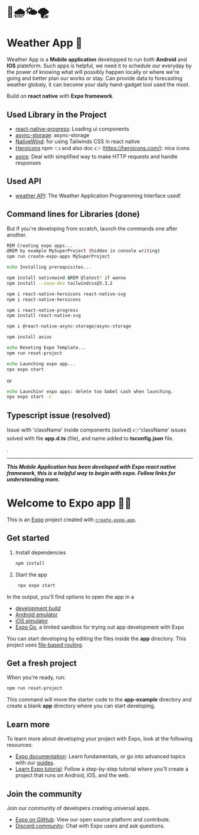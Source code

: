# 🌈🌧🌤🌪

# Weather App 👋
Weather App is a **Mobile application**  developped to run both **Android** and **IOS** plateform. Such apps is helpful, we need it to schedule our everyday by the power of knowing what will possibly happen locally or where we're going and better plan our works or stay. Can provide data to forecasting weather globaly, it can become your daily hand-gadget tool used the most.

Build on **react native** with **Expo framework**. 

## Used Library in the Project

- [react-native-progress](https://www.npmjs.com/package/react-native-progress): Loading ui components
- [async-storage](https://react-native-async-storage.github.io/async-storage/docs/install/): async-storage
- [NativeWind](https://www.nativewind.dev/quick-starts/expo): for using Tailwinds CSS in react native
- [Heroicons](https://www.npmjs.com/package/react-native-heroicons) npm 👈 and also doc 👉 (https://heroicons.com/): nice icons
- [axios](https://www.npmjs.com/package/react-native-axios): Deal with simplified way to make HTTP requests and handle responses

## Used API
- [weather API](https://www.weatherapi.com/): The Weather Application Programming Interface used!

## Command lines for Libraries (done)
But if you're developing from scratch, launch the commands one after another.

```bash
REM Creating expo apps...
@REM by example MySuperProject (hidden in console writing)
npm run create-expo-apps MySuperProject

echo Installing prerequisites...

npm install nativewind &REM @latest? if wanna
npm install --save-dev tailwindcss@3.3.2

npm i react-native-heroicons react-native-svg
npm i react-native-heroicons

npm i react-native-progress
npm install react-native-svg

npm i @react-native-async-storage/async-storage

npm install axios

echo Reseting Expo Template...
npm run reset-project
```

```bash
echo Launching expo app...
npx expo start
```

or 

```bash
echo Launchinr expo apps: delete too babel cash when launching.
npx expo start -c
```

## Typescript issue (resolved)
 Issue with 'className' inside components (solved)
 👉'className' issues solved with file **app.d.ts** (file), and name added to **tsconfig.json** file.

.
________




**_This Mobile Application has been developed with Expo react native framework, this is a helpful way to begin with expo. Follow links for understanding more._**


# Welcome to Expo app 👨‍💻

This is an [Expo](https://expo.dev) project created with [`create-expo-app`](https://www.npmjs.com/package/create-expo-app).

## Get started

1. Install dependencies

   ```bash
   npm install
   ```

2. Start the app

   ```bash
    npx expo start
   ```

In the output, you'll find options to open the app in a

- [development build](https://docs.expo.dev/develop/development-builds/introduction/)
- [Android emulator](https://docs.expo.dev/workflow/android-studio-emulator/)
- [iOS simulator](https://docs.expo.dev/workflow/ios-simulator/)
- [Expo Go](https://expo.dev/go), a limited sandbox for trying out app development with Expo

You can start developing by editing the files inside the **app** directory. This project uses [file-based routing](https://docs.expo.dev/router/introduction).

## Get a fresh project

When you're ready, run:

```bash
npm run reset-project
```

This command will move the starter code to the **app-example** directory and create a blank **app** directory where you can start developing.

## Learn more

To learn more about developing your project with Expo, look at the following resources:

- [Expo documentation](https://docs.expo.dev/): Learn fundamentals, or go into advanced topics with our [guides](https://docs.expo.dev/guides).
- [Learn Expo tutorial](https://docs.expo.dev/tutorial/introduction/): Follow a step-by-step tutorial where you'll create a project that runs on Android, iOS, and the web.

## Join the community

Join our community of developers creating universal apps.

- [Expo on GitHub](https://github.com/expo/expo): View our open source platform and contribute.
- [Discord community](https://chat.expo.dev): Chat with Expo users and ask questions.
